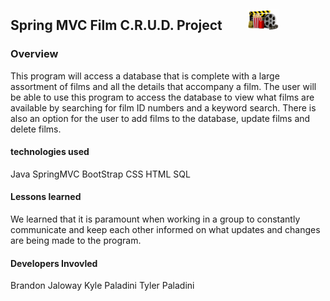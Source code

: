 ## Spring MVC Film C.R.U.D. Project  &nbsp;&nbsp;&nbsp;&nbsp;&nbsp;&nbsp; ![movies](movie.png) #

### Overview
This program will access a database that is complete with a large assortment of films and all the details that accompany a film. The user will be able to use this program to access the database to view what films are available by searching for film ID numbers and a keyword search. There is also an option for the user to add films to the database, update films and delete films. 

#### technologies used
Java
SpringMVC
BootStrap
CSS
HTML
SQL

#### Lessons learned
We learned that it is paramount when working in a group to constantly communicate and keep each other informed on what updates and changes are being made to the program. 

#### Developers Invovled
Brandon Jaloway
Kyle Paladini
Tyler Paladini
